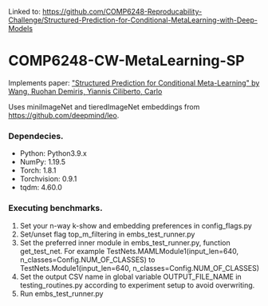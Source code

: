 Linked to: https://github.com/COMP6248-Reproducability-Challenge/Structured-Prediction-for-Conditional-MetaLearning-with-Deep-Models
# COMP6248-CW-MetaLearning-SP

Implements paper: ["Structured Prediction for Conditional Meta-Learning" by Wang, Ruohan Demiris, Yiannis Ciliberto, Carlo](https://arxiv.org/abs/2002.08799) 

Uses miniImageNet and tieredImageNet embeddings from https://github.com/deepmind/leo. 

### Dependecies.
- Python: Python3.9.x
- NumPy: 1.19.5
- Torch: 1.8.1
- Torchvision: 0.9.1
- tqdm: 4.60.0

### Executing benchmarks.
1. Set your n-way k-show and embedding preferences in config_flags.py 
2. Set/unset flag top_m_filtering in embs_test_runner.py 
3. Set the preferred inner module in embs_test_runner.py, function get_test_net. For example TestNets.MAMLModule1(input_len=640, n_classes=Config.NUM_OF_CLASSES) to TestNets.Module1(input_len=640, n_classes=Config.NUM_OF_CLASSES) 
5. Set the output CSV name in global variable OUTPUT_FILE_NAME in testing_routines.py according to experiment setup to avoid overwriting. 
6. Run embs_test_runner.py
